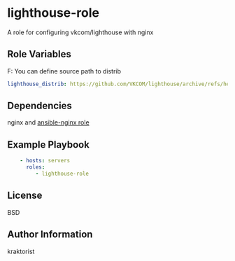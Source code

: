 lighthouse-role
=========

A role for configuring vkcom/lighthouse with nginx

Role Variables
--------------

F: You can define source path to distrib

```yaml
lighthouse_distrib: https://github.com/VKCOM/lighthouse/archive/refs/heads/master.zip
```

Dependencies
------------

nginx and [ansible-nginx role](https://github.com/geerlingguy/ansible-role-nginx)

Example Playbook
----------------

```yaml
    - hosts: servers
      roles:
         - lighthouse-role
```

License
-------

BSD

Author Information
------------------

kraktorist